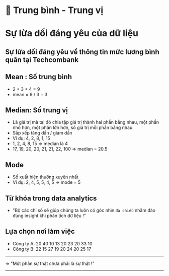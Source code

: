 # 🧩 Trung bình - Trung vị
# Sự lừa dối đáng yêu của dữ liệu

## Sự lừa dối đáng yêu về thông tin mức lương bình quân tại Techcombank

## Mean : Số trung bình
- 2 + 3 + 4 = 9
- mean = 9 / 3 = 3

## Median: Số trung vị
- Là giá trị mà tại đó chia tập giá trị thành hai phần bằng nhau, một phần nhỏ hơn, một phần lớn hơn, số giá trị mỗi phần bằng nhau
- Sắp xếp tăng dần / giảm dần
-  Ví dụ: 4, 2, 8, 1, 15
  - 1, 2, 4, 8, 15 => median là 4
  - 17, 19, 20, 20, 21, 21, 22, 100 => median = 20.5

## Mode
- Số xuất hiện thường xuyên nhất
- Ví dụ: 2, 4, 5, 5, 4, 5
  => mode = 5

## Từ khóa trong data analytics
- "Bộ các chỉ số sẽ giúp chúng ta luôn có góc nhìn `đa chiều` nhằm đào đúng insight khi phân tích dữ liệu !"

## Lựa chọn nơi làm việc 
- Công ty A: 20 40 10 13 20 23 20 33 10
- Công ty B: 22 15 27 19 20 24 20 25 17

___

=> "Một phần sự thật chưa phải là sự thật !"

___
